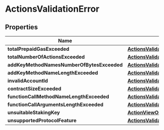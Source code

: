 
# ActionsValidationError

## Properties
| Name | Type | Description | Notes |
| ------------ | ------------- | ------------- | ------------- |
| **totalPrepaidGasExceeded** | [**ActionsValidationErrorOneOfTotalPrepaidGasExceeded**](ActionsValidationErrorOneOfTotalPrepaidGasExceeded.md) |  |  |
| **totalNumberOfActionsExceeded** | [**ActionsValidationErrorOneOf1TotalNumberOfActionsExceeded**](ActionsValidationErrorOneOf1TotalNumberOfActionsExceeded.md) |  |  |
| **addKeyMethodNamesNumberOfBytesExceeded** | [**ActionsValidationErrorOneOf2AddKeyMethodNamesNumberOfBytesExceeded**](ActionsValidationErrorOneOf2AddKeyMethodNamesNumberOfBytesExceeded.md) |  |  |
| **addKeyMethodNameLengthExceeded** | [**ActionsValidationErrorOneOf3AddKeyMethodNameLengthExceeded**](ActionsValidationErrorOneOf3AddKeyMethodNameLengthExceeded.md) |  |  |
| **invalidAccountId** | [**ActionsValidationErrorOneOf4InvalidAccountId**](ActionsValidationErrorOneOf4InvalidAccountId.md) |  |  |
| **contractSizeExceeded** | [**ActionsValidationErrorOneOf5ContractSizeExceeded**](ActionsValidationErrorOneOf5ContractSizeExceeded.md) |  |  |
| **functionCallMethodNameLengthExceeded** | [**ActionsValidationErrorOneOf3AddKeyMethodNameLengthExceeded**](ActionsValidationErrorOneOf3AddKeyMethodNameLengthExceeded.md) |  |  |
| **functionCallArgumentsLengthExceeded** | [**ActionsValidationErrorOneOf3AddKeyMethodNameLengthExceeded**](ActionsValidationErrorOneOf3AddKeyMethodNameLengthExceeded.md) |  |  |
| **unsuitableStakingKey** | [**ActionViewOneOf5DeleteKey**](ActionViewOneOf5DeleteKey.md) |  |  |
| **unsupportedProtocolFeature** | [**ActionsValidationErrorOneOf9UnsupportedProtocolFeature**](ActionsValidationErrorOneOf9UnsupportedProtocolFeature.md) |  |  |



